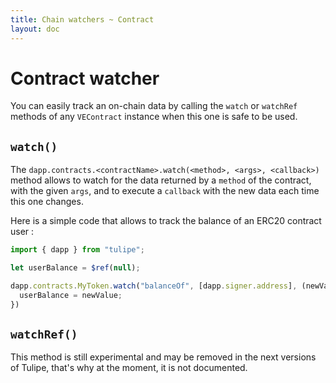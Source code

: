 ```yaml
---
title: Chain watchers ~ Contract
layout: doc
---
```



# Contract watcher

You can easily track an on-chain data by calling the `watch` or `watchRef` methods of any `VEContract` instance when this one is safe to be used.

## `watch()`

The `dapp.contracts.<contractName>.watch(<method>, <args>, <callback>)` method allows to watch for the data returned by a `method` of the contract, with the given `args`, and to execute a `callback` with the new data each time this one changes.

Here is a simple code that allows to track the balance of an ERC20 contract user :
```js
import { dapp } from "tulipe";

let userBalance = $ref(null);

dapp.contracts.MyToken.watch("balanceOf", [dapp.signer.address], (newValue) => {
  userBalance = newValue;
})
```


## `watchRef()`
This method is still experimental and may be removed in the next versions of Tulipe, that's why at the moment, it is not documented.
